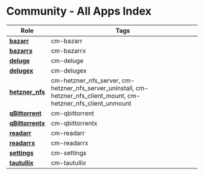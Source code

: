 # Community - All Apps Index

| Role                                                          | Tags                                 |
| ------------------------------------------------------------- | ------------------------------------ |
| **[bazarr](../community/apps/bazarr.md)**                     | cm-bazarr                            |
| **[bazarrx](../community/apps/bazarrx.md)**                   | cm-bazarrx                           |
| **[deluge](../community/apps/deluge.md)**                     | cm-deluge                            |
| **[delugex](../community/apps/delugex.md)**                   | cm-delugex                           |
| **[hetzner_nfs](../community/apps/hetzner_nfs.md)**           | cm-hetzner_nfs_server, cm-hetzner_nfs_server_uninstall, cm-hetzner_nfs_client_mount, cm-hetzner_nfs_client_unmount        |
| **[qBittorrent](../community/apps/qbittorrent.md)**           | cm-qbittorrent                       |
| **[qBittorrentx](../community/apps/qbittorrentx.md)**         | cm-qbittorrentx                      |
| **[readarr](../community/apps/readarr.md)**                   | cm-readarr                           |
| **[readarrx](../community/apps/readarrx.md)**                 | cm-readarrx                          |
| **[settings](../community/settings.md)**                      | cm-settings                          |
| **[tautullix](../community/apps/tautullix.md)**               | cm-tautullix                         |
